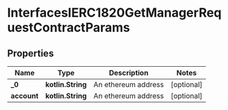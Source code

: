 
# InterfacesIERC1820GetManagerRequestContractParams

## Properties
Name | Type | Description | Notes
------------ | ------------- | ------------- | -------------
**_0** | **kotlin.String** | An ethereum address |  [optional]
**account** | **kotlin.String** | An ethereum address |  [optional]



